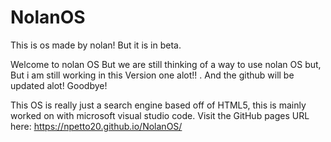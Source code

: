 # NolanOS
This is os made by nolan! But it is in beta.


Welcome to nolan OS 
But we are still thinking of a way to use nolan OS but,
But i am still working in this Version one alot!! . And the github will be updated 
alot! Goodbye!


This OS is really just a search engine based off of HTML5, this is mainly worked on with microsoft visual studio code. 
Visit the GitHub pages URL here: https://npetto20.github.io/NolanOS/
